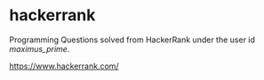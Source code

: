 hackerrank
==========

Programming Questions solved from HackerRank under the user id *maximus_prime*.

https://www.hackerrank.com/
